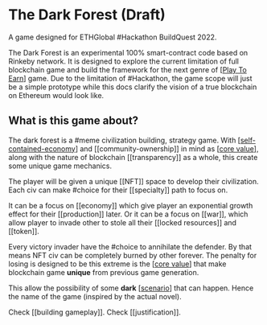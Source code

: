 # The Dark Forest (Draft)

A game designed for ETHGlobal #Hackathon BuildQuest 2022.

The Dark Forest is an experimental 100% smart-contract code based on Rinkeby network.
It is designed to explore the current limitation of full blockchain game and build the framework for the next genre of [[Play To Earn]] game.
Due to the limitation of #Hackathon, the game scope will just be a simple prototype while this docs clarify the vision of a true blockchain on Ethereum would look like.

## What is this game about?

The dark forest is a #meme civilization building, strategy game. With [[self-contained-economy]] and [[community-ownership]] in mind as [[core value]], along with the nature of blockchain [[transparency]] as a whole, this create some unique game mechanics.

The player will be given a unique [[NFT]] space to develop their civilization.
Each civ can make #choice for their [[specialty]] path to focus on.

It can be a focus on [[economy]] which give player an exponential growth effect for their [[production]] later.
Or it can be a focus on [[war]], which allow player to invade other to stole all their [[locked resources]] and [[token]].

Every victory invader have the #choice to annihilate the defender. By that means NFT civ can be completely burned by other forever.
The penalty for losing is designed to be this extreme is the [[core value]] that make blockchain game **unique** from previous game generation.

This allow the possibility of some **dark** [[scenario]] that can happen. Hence the name of the game (inspired by the actual novel).

Check [[building gameplay]].
Check [[justification]].

[//begin]: # "Autogenerated link references for markdown compatibility"
[Play To Earn]: <references/Play To Earn.md> "Play To Earn"
[self-contained-economy]: references/self-contained-economy.md "self-contained-economy"
[core value]: <references/core value.md> "core value"
[scenario]: references/scenario.md "scenario"
[//end]: # "Autogenerated link references"

